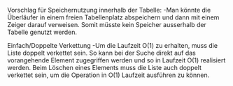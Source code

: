 Vorschlag für Speichernutzung innerhalb der Tabelle:
-Man könnte die Überläufer in einem freien Tabellenplatz abspeichern und dann
mit einem Zeiger darauf verweisen. Somit müsste kein Speicher ausserhalb der Tabelle genutzt werden.

Einfach/Doppelte Verkettung
-Um die Laufzeit O(1) zu erhalten, muss die Liste doppelt verkettet sein. So
kann bei der Suche direkt auf das vorangehende Element zugegriffen werden und
so in Laufzeit O(1) realisiert werden. Beim Löschen eines Elements muss die
Liste auch doppelt verkettet sein, um die Operation in O(1) Laufzeit ausführen
zu können.
